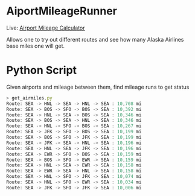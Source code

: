 # AiportMileageRunner

Live: [Airport Mileage Calculator](http://www.tetralark.com/AirportMileageCalculator/)

Allows one to try out different routes and see how many Alaska Airlines base miles one will get.

# Python Script

Given airports and mileage between them, find mileage runs to get status 

```js
> get_airmiles.py
Route: SEA -> HNL -> SEA -> HNL -> SEA : 10,708 mi
Route: SEA -> BOS -> SFO -> BOS -> SEA : 10,392 mi
Route: SEA -> HNL -> SEA -> BOS -> SEA : 10,346 mi
Route: SEA -> BOS -> SEA -> HNL -> SEA : 10,346 mi
Route: SEA -> HNL -> SFO -> BOS -> SEA : 10,267 mi
Route: SEA -> JFK -> SFO -> BOS -> SEA : 10,199 mi
Route: SEA -> BOS -> SFO -> JFK -> SEA : 10,199 mi
Route: SEA -> JFK -> SEA -> HNL -> SEA : 10,196 mi
Route: SEA -> HNL -> SEA -> JFK -> SEA : 10,196 mi
Route: SEA -> EWR -> SFO -> BOS -> SEA : 10,159 mi
Route: SEA -> BOS -> SFO -> EWR -> SEA : 10,159 mi
Route: SEA -> HNL -> SEA -> EWR -> SEA : 10,158 mi
Route: SEA -> EWR -> SEA -> HNL -> SEA : 10,158 mi
Route: SEA -> HNL -> SFO -> JFK -> SEA : 10,074 mi
Route: SEA -> HNL -> SFO -> EWR -> SEA : 10,034 mi
Route: SEA -> JFK -> SFO -> JFK -> SEA : 10,006 mi
```
